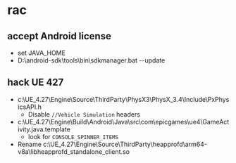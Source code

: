 # rac

## accept Android license
- set JAVA_HOME
- D:\android-sdk\tools\bin\sdkmanager.bat --update

## hack UE 427
- c:\UE_4.27\Engine\Source\ThirdParty\PhysX3\PhysX_3.4\Include\PxPhysicsAPI.h
    - Disable `//Vehicle Simulation` headers
- c:\UE_4.27\Engine\Build\Android\Java\src\com\epicgames\ue4\GameActivity.java.template
    - look for `CONSOLE_SPINNER_ITEMS`
- Rename c:\UE_4.27\Engine\Source\ThirdParty\heapprofd\arm64-v8a\libheapprofd_standalone_client.so